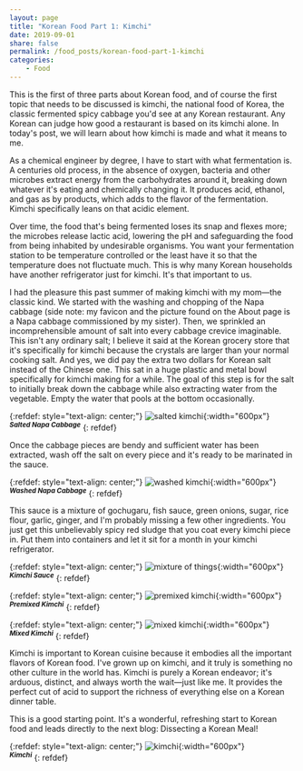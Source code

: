 ```yaml
---
layout: page
title: "Korean Food Part 1: Kimchi"
date: 2019-09-01
share: false
permalink: /food_posts/korean-food-part-1-kimchi
categories:
    - Food
---
```


This is the first of three parts about Korean food, and of course the first topic that needs to be discussed is kimchi, the national food of Korea, the classic fermented spicy cabbage you'd see at any Korean restaurant. Any Korean can judge how good a restaurant is based on its kimchi alone. In today's post, we will learn about how kimchi is made and what it means to me.

As a chemical engineer by degree, I have to start with what fermentation is. A centuries old process, in the absence of oxygen, bacteria and other microbes extract energy from the carbohydrates around it, breaking down whatever it's eating and chemically changing it. It produces acid, ethanol, and gas as by products, which adds to the flavor of the fermentation. Kimchi specifically leans on that acidic element. 

Over time, the food that's being fermented loses its snap and flexes more; the microbes release lactic acid, lowering the pH and safeguarding the food from being inhabited by undesirable organisms. You want your fermentation station to be temperature controlled or the least have it so that the temperature does not fluctuate much. This is why many Korean households have another refrigerator just for kimchi. It's that important to us. 

I had the pleasure this past summer of making kimchi with my mom—the classic kind. We started with the washing and chopping of the Napa cabbage (side note: my favicon and the picture found on the About page is a Napa cabbage commissioned by my sister). Then, we sprinkled an incomprehensible amount of salt into every cabbage crevice imaginable. This isn't any ordinary salt; I believe it said at the Korean grocery store that it's specifically for kimchi because the crystals are larger than your normal cooking salt. And yes, we did pay the extra two dollars for Korean salt instead of the Chinese one. This sat in a huge plastic and metal bowl specifically for kimchi making for a while. The goal of this step is for the salt to initially break down the cabbage while also extracting water from the vegetable. Empty the water that pools at the bottom occasionally.

{:refdef: style="text-align: center;"}
![salted kimchi](/assets/images/kimchi/salted-napa.jpg){:width="600px"}  
<sup>***Salted Napa Cabbage***</sup>
{: refdef}

Once the cabbage pieces are bendy and sufficient water has been extracted, wash off the salt on every piece and it's ready to be marinated in the sauce. 

{:refdef: style="text-align: center;"}
![washed kimchi](/assets/images/kimchi/washed-napa.jpg){:width="600px"}  
<sup>***Washed Napa Cabbage***</sup>
{: refdef}

This sauce is a mixture of gochugaru, fish sauce, green onions, sugar, rice flour, garlic, ginger, and I'm probably missing a few other ingredients. You just get this unbelievably spicy red sludge that you coat every kimchi piece in. Put them into containers and let it sit for a month in your kimchi refrigerator. 

{:refdef: style="text-align: center;"}
![mixture of things](/assets/images/kimchi/kimchi-marinade.jpg){:width="600px"}  
<sup>***Kimchi Sauce***</sup>
{: refdef}

{:refdef: style="text-align: center;"}
![premixed kimchi](/assets/images/kimchi/premix-kimchi.jpg){:width="600px"}  
<sup>***Premixed Kimchi***</sup>
{: refdef}

{:refdef: style="text-align: center;"}
![mixed kimchi](/assets/images/kimchi/mixed-kimchi.jpg){:width="600px"}  
<sup>***Mixed Kimchi***</sup>
{: refdef}

Kimchi is important to Korean cuisine because it embodies all the important flavors of Korean food. I've grown up on kimchi, and it truly is something no other culture in the world has. Kimchi is purely a Korean endeavor; it's arduous, distinct, and always worth the wait—just like me. It provides the perfect cut of acid to support the richness of everything else on a Korean dinner table. 

This is a good starting point. It's a wonderful, refreshing start to Korean food and leads directly to the next blog: Dissecting a Korean Meal!

{:refdef: style="text-align: center;"}
![kimchi](/assets/images/kimchi/kimchi.jpg){:width="600px"}  
<sup>***Kimchi***</sup>
{: refdef}
